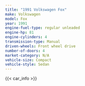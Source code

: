 ```yaml
---
title: "1991 Volkswagen Fox"
make: Volkswagen
model: Fox
year: 1991
engine-fuel-type: regular unleaded
engine-hp: 81
engine-cylinders: 4
transmission-type: Manual
driven-wheels: Front wheel drive
number-of-doors: 4
market-category: N/A
vehicle-size: Compact
vehicle-style: Sedan
---
```


{{< car_info >}}
